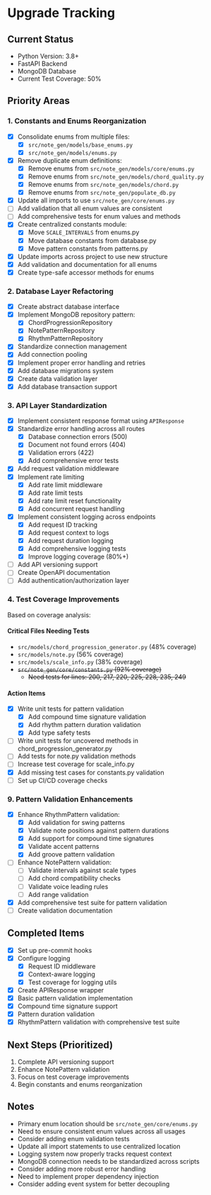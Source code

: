 # Upgrade Tracking

## Current Status
- Python Version: 3.8+
- FastAPI Backend
- MongoDB Database
- Current Test Coverage: 50%

## Priority Areas

### 1. Constants and Enums Reorganization
- [x] Consolidate enums from multiple files:
  - [x] `src/note_gen/models/base_enums.py`
  - [x] `src/note_gen/models/enums.py`
- [x] Remove duplicate enum definitions:
  - [x] Remove enums from `src/note_gen/models/core/enums.py`
  - [x] Remove enums from `src/note_gen/models/chord_quality.py`
  - [x] Remove enums from `src/note_gen/models/chord.py`
  - [x] Remove enums from `src/note_gen/populate_db.py`
- [x] Update all imports to use `src/note_gen/core/enums.py`
- [ ] Add validation that all enum values are consistent
- [ ] Add comprehensive tests for enum values and methods
- [x] Create centralized constants module:
  - [x] Move `SCALE_INTERVALS` from enums.py
  - [x] Move database constants from database.py
  - [x] Move pattern constants from patterns.py
- [x] Update imports across project to use new structure
- [x] Add validation and documentation for all enums
- [x] Create type-safe accessor methods for enums

### 2. Database Layer Refactoring
- [x] Create abstract database interface
- [x] Implement MongoDB repository pattern:
  - [x] ChordProgressionRepository
  - [x] NotePatternRepository
  - [x] RhythmPatternRepository
- [x] Standardize connection management
- [x] Add connection pooling
- [x] Implement proper error handling and retries
- [x] Add database migrations system
- [x] Create data validation layer
- [x] Add database transaction support

### 3. API Layer Standardization
- [x] Implement consistent response format using `APIResponse`
- [x] Standardize error handling across all routes
  - [x] Database connection errors (500)
  - [x] Document not found errors (404)
  - [x] Validation errors (422)
  - [x] Add comprehensive error tests
- [x] Add request validation middleware
- [x] Implement rate limiting
  - [x] Add rate limit middleware
  - [x] Add rate limit tests
  - [x] Add rate limit reset functionality
  - [x] Add concurrent request handling
- [x] Implement consistent logging across endpoints
  - [x] Add request ID tracking
  - [x] Add request context to logs
  - [x] Add request duration logging
  - [x] Add comprehensive logging tests
  - [x] Improve logging coverage (80%+)
- [ ] Add API versioning support
- [ ] Create OpenAPI documentation
- [ ] Add authentication/authorization layer

### 4. Test Coverage Improvements
Based on coverage analysis:

#### Critical Files Needing Tests
- `src/models/chord_progression_generator.py` (48% coverage)
- `src/models/note.py` (56% coverage)
- `src/models/scale_info.py` (38% coverage)
- ~~`src/note_gen/core/constants.py` (92% coverage)~~
  - ~~Need tests for lines: 200, 217, 220, 225, 228, 235, 249~~

#### Action Items
- [x] Write unit tests for pattern validation
  - [x] Add compound time signature validation
  - [x] Add rhythm pattern duration validation
  - [x] Add type safety tests
- [ ] Write unit tests for uncovered methods in chord_progression_generator.py
- [ ] Add tests for note.py validation methods
- [ ] Increase test coverage for scale_info.py
- [x] Add missing test cases for constants.py validation
- [ ] Set up CI/CD coverage checks

### 9. Pattern Validation Enhancements
- [x] Enhance RhythmPattern validation:
  - [x] Add validation for swing patterns
  - [x] Validate note positions against pattern durations
  - [x] Add support for compound time signatures
  - [x] Validate accent patterns
  - [x] Add groove pattern validation
- [ ] Enhance NotePattern validation:
  - [ ] Validate intervals against scale types
  - [ ] Add chord compatibility checks
  - [ ] Validate voice leading rules
  - [ ] Add range validation
- [x] Add comprehensive test suite for pattern validation
- [ ] Create validation documentation

## Completed Items
- [x] Set up pre-commit hooks
- [x] Configure logging
  - [x] Request ID middleware
  - [x] Context-aware logging
  - [x] Test coverage for logging utils
- [x] Create APIResponse wrapper
- [x] Basic pattern validation implementation
- [x] Compound time signature support
- [x] Pattern duration validation
- [x] RhythmPattern validation with comprehensive test suite

## Next Steps (Prioritized)
1. Complete API versioning support
2. Enhance NotePattern validation
3. Focus on test coverage improvements
4. Begin constants and enums reorganization

## Notes
- Primary enum location should be `src/note_gen/core/enums.py`
- Need to ensure consistent enum values across all usages
- Consider adding enum validation tests
- Update all import statements to use centralized location
- Logging system now properly tracks request context
- MongoDB connection needs to be standardized across scripts
- Consider adding more robust error handling
- Need to implement proper dependency injection
- Consider adding event system for better decoupling
